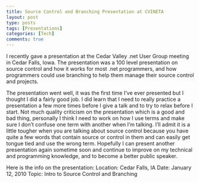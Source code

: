 ```yaml
---
title: Source Control and Branching Presentation at CVINETA
layout: post
type: posts
tags: [Presentations]
categories: [Tech]
comments: true
---
```


I recently gave a presentation at the Cedar Valley .net User Group meeting in Cedar Falls, Iowa. The presentation was a 100 level presentation on source control and how it works for most .net programmers, and how programmers could use branching to help them manage their source control and projects.

The presentation went well, it was the first time I’ve ever presented but I thought I did a fairly good job. I did learn that I need to really practice a presentation a few more times before I give a talk and to try to relax before I start. Not much quality criticism on the presentation which is a good and bad thing, personally I think I need to work on how I use terms and make sure I don’t confuse one term with another when I’m talking. I’ll admit it is a little tougher when you are talking about source control because you have quite a few words that contain source or control in them and can easily get tongue tied and use the wrong term. Hopefully I can present another presentation again sometime soon and continue to improve on my technical and programming knowledge, and to become a better public speaker.

Here is the info on the presentation:
Location: Cedar Falls, IA
Date: January 12, 2010
Topic: Intro to Source Control and Branching